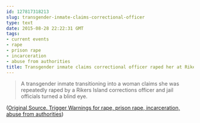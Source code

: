```yaml
---
id: 127817318213
slug: transgender-inmate-claims-correctional-officer
type: text
date: 2015-08-28 22:22:31 GMT
tags:
- current events
- rape
- prison rape
- incarceration
- abuse from authorities
title: Transgender inmate claims correctional officer raped her at Rikers Island
---
```

>A transgender inmate transitioning into a woman claims she was repeatedly raped by a Rikers Island corrections officer and jail officials turned a blind eye.

([Original Source. Trigger Warnings for rape, prison rape, incarceration, abuse from authorities][1])

[1]: https://web.archive.org/web/20150828175111/http://www.correctionsone.com/corrections/articles/8737289-Transgender-inmate-claims-correctional-officer-raped-her-at-Rikers-Island/